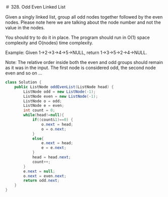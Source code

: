 ＃ 328. Odd Even Linked List

Given a singly linked list, group all odd nodes together followed by the even nodes. Please note here we are talking about the node number and not the value in the nodes.

You should try to do it in place. The program should run in O(1) space complexity and O(nodes) time complexity.

Example:
Given 1->2->3->4->5->NULL,
return 1->3->5->2->4->NULL.

Note:
The relative order inside both the even and odd groups should remain as it was in the input. 
The first node is considered odd, the second node even and so on ...

```java
class Solution {
    public ListNode oddEvenList(ListNode head) {
        ListNode odd = new ListNode(-1);
        ListNode even = new ListNode(-1);
        ListNode o = odd;
        ListNode e = even;
        int count = 0;
        while(head!=null){
            if((count&1)==0) {
                o.next = head;
                o = o.next;
            }
            else{
                e.next = head;
                e = e.next;
            }
            head = head.next;
            count++;
        }
        e.next = null;
        o.next = even.next;
        return odd.next;
    }
}
```

